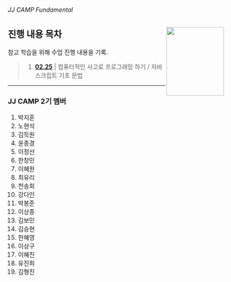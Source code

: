 ###### JJ CAMP Fundamental

<img src="https://cdn.rawgit.com/yamoo9/FDS/3rd_FDS/ASSETS/table-of-contents.png" alt="" align="right" width="134" height="160">

## 진행 내용 목차

참고 학습을 위해 수업 진행 내용을 기록.

> 1. __[02.25](./0225.md)__ | 컴퓨터적인 사고로 프로그래밍 하기 / 자바스크립트 기초 문법

---

### JJ CAMP 2기 멤버

1. 박지훈
1. 노현석
1. 김득원
1. 윤종경
1. 이정선
1. 한창민
1. 이혜원
1. 최유리
1. 천송희
1. 강다인
1. 박봉준
1. 이상종
1. 김보민
1. 김승현
1. 한혜영
1. 이상구
1. 이혜진
1. 유진희
1. 김형진
